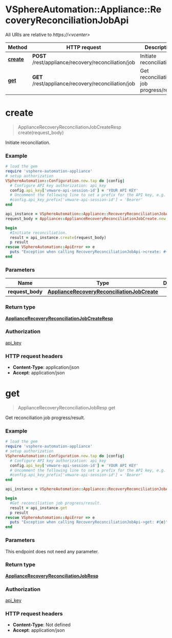 # VSphereAutomation::Appliance::RecoveryReconciliationJobApi

All URIs are relative to *https://&lt;vcenter&gt;*

Method | HTTP request | Description
------------- | ------------- | -------------
[**create**](RecoveryReconciliationJobApi.md#create) | **POST** /rest/appliance/recovery/reconciliation/job | Initiate reconciliation.
[**get**](RecoveryReconciliationJobApi.md#get) | **GET** /rest/appliance/recovery/reconciliation/job | Get reconciliation job progress/result.


# **create**
> ApplianceRecoveryReconciliationJobCreateResp create(request_body)

Initiate reconciliation.

### Example
```ruby
# load the gem
require 'vsphere-automation-appliance'
# setup authorization
VSphereAutomation::Configuration.new.tap do |config|
  # Configure API key authorization: api_key
  config.api_key['vmware-api-session-id'] = 'YOUR API KEY'
  # Uncomment the following line to set a prefix for the API key, e.g. 'Bearer' (defaults to nil)
  #config.api_key_prefix['vmware-api-session-id'] = 'Bearer'
end

api_instance = VSphereAutomation::Appliance::RecoveryReconciliationJobApi.new
request_body = Appliance::ApplianceRecoveryReconciliationJobCreate.new # ApplianceRecoveryReconciliationJobCreate | 

begin
  #Initiate reconciliation.
  result = api_instance.create(request_body)
  p result
rescue VSphereAutomation::ApiError => e
  puts "Exception when calling RecoveryReconciliationJobApi->create: #{e}"
end
```

### Parameters

Name | Type | Description  | Notes
------------- | ------------- | ------------- | -------------
 **request_body** | [**ApplianceRecoveryReconciliationJobCreate**](ApplianceRecoveryReconciliationJobCreate.md)|  | 

### Return type

[**ApplianceRecoveryReconciliationJobCreateResp**](ApplianceRecoveryReconciliationJobCreateResp.md)

### Authorization

[api_key](../README.md#api_key)

### HTTP request headers

 - **Content-Type**: application/json
 - **Accept**: application/json



# **get**
> ApplianceRecoveryReconciliationJobResp get

Get reconciliation job progress/result.

### Example
```ruby
# load the gem
require 'vsphere-automation-appliance'
# setup authorization
VSphereAutomation::Configuration.new.tap do |config|
  # Configure API key authorization: api_key
  config.api_key['vmware-api-session-id'] = 'YOUR API KEY'
  # Uncomment the following line to set a prefix for the API key, e.g. 'Bearer' (defaults to nil)
  #config.api_key_prefix['vmware-api-session-id'] = 'Bearer'
end

api_instance = VSphereAutomation::Appliance::RecoveryReconciliationJobApi.new

begin
  #Get reconciliation job progress/result.
  result = api_instance.get
  p result
rescue VSphereAutomation::ApiError => e
  puts "Exception when calling RecoveryReconciliationJobApi->get: #{e}"
end
```

### Parameters
This endpoint does not need any parameter.

### Return type

[**ApplianceRecoveryReconciliationJobResp**](ApplianceRecoveryReconciliationJobResp.md)

### Authorization

[api_key](../README.md#api_key)

### HTTP request headers

 - **Content-Type**: Not defined
 - **Accept**: application/json



